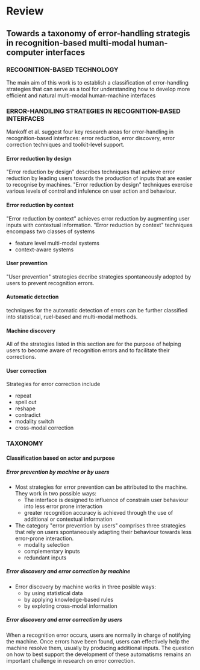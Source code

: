 # Review
## Towards a taxonomy of error-handling strategis in recognition-based multi-modal human-computer interfaces
### RECOGNITION-BASED TECHNOLOGY
The main aim of this work is to establish a classification of error-handling strategies that can serve as a tool for understanding how to develop more efficient and natural multi-modal human-machine interfaces

### ERROR-HANDILING STRATEGIES IN RECOGNITION-BASED INTERFACES
Mankoff et al. suggest four key research areas for error-handling in recognition-based interfaces: error reduction, error discovery, error correction techniques and toolkit-level support.

#### Error reduction by design
"Error reduction by design" describes techniques that achieve error reduction by leading users towards the production of inputs that are easier to recognise by machines.
"Error reduction by design" techniques exercise various levels of control and infulence on user action and behaviour.

#### Error reduction by context
"Error reduction by context" achieves error reduction by augmenting user inputs with contextual information.
"Error reduction by context" techniques encompass two classes of systems
- feature level multi-modal systems
- context-aware systems

#### User prevention
"User prevention" strategies decribe strategies spontaneously adopted by users to prevent recognition errors.

#### Automatic detection
techniques for the automatic detection of errors can be further classified into statistical, ruel-based and multi-modal methods.

#### Machine discovery
All of the strategies listed in this section are for the purpose of helping users to become aware of recognition errors and to facilitate their corrections.

#### User correction
Strategies for error correction include
- repeat
- spell out
- reshape
- contradict
- modality switch
- cross-modal correction

### TAXONOMY
#### Classification based on actor and purpose
##### Error prevention by machine or by users
- Most strategies for error prevention can be attributed to the machine. They work in two possible ways:
  - The interface is designed to influence of constrain  user behaviour into less error prone interaction
  - greater recognition accuracy is achieved through the use of additional or contextual information
- The category "error prevention by users" comprises three strategies that rely on users spontaneously adapting their behaviour towards less error-prone interaction.
  - modality selection
  - complementary inputs
  - redundant inputs

##### Error discovery and error correction by machine
- Error discovery by machine works in three posible ways:
  - by using statistical data
  - by applying knowledge-based rules
  - by exploting cross-modal information

##### Error discovery and error correction by users
When a recognition error occurs, users are normally in charge of notifying the machine.
Once errors have been found, users can effectively help the machine resolve them, usually by producing additional inputs.
The question on how to best support the development of these automatisms remains an important challenge in research on error correction.
